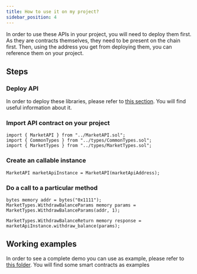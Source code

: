 ```yaml
---
title: How to use it on my project?
sidebar_position: 4
---
```


In order to use these APIs in your project, you will need to deploy them first. As they are contracts themselves, they need to be present on the chain first. Then, using the address you get from deploying them,
you can reference them on your project. 

## Steps

### Deploy API

In order to deploy these libraries, please refer to [this section](./deploy-it.md). You will find useful information about it. 

### Import API contract on your project 

```solidity
import { MarketAPI } from "../MarketAPI.sol";
import { CommonTypes } from "../types/CommonTypes.sol";
import { MarketTypes } from "../types/MarketTypes.sol";
```

### Create an callable instance 
```solidity
MarketAPI marketApiInstance = MarketAPI(marketApiAddress);
```

### Do a call to a particular method

```solidity
bytes memory addr = bytes("0x1111");
MarketTypes.WithdrawBalanceParams memory params = MarketTypes.WithdrawBalanceParams(addr, 1);

MarketTypes.WithdrawBalanceReturn memory response = marketApiInstance.withdraw_balance(params);
```

## Working examples
In order to see a complete demo you can use as example, please refer to [this folder](../contracts/v0.8/testContracts). You will find some smart contracts as examples
